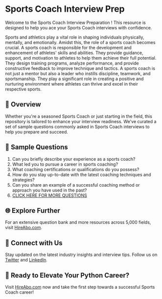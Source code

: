 # Sports Coach Interview Prep

Welcome to the Sports Coach Interview Preparation ! This resource is designed to help you ace your Sports Coach interviews with confidence.

Sports and athletics play a vital role in shaping individuals physically, mentally, and emotionally. Amidst this, the role of a sports coach becomes crucial. A sports coach is responsible for the development and enhancement of athletes' skills and abilities. They provide guidance, support, and motivation to athletes to help them achieve their full potential. They design training programs, analyze performance, and provide constructive feedback to improve technique and tactics. A sports coach is not just a mentor but also a leader who instills discipline, teamwork, and sportsmanship. They play a significant role in creating a positive and nurturing environment where athletes can thrive and excel in their respective sports.

## 🚀 Overview

Whether you're a seasoned Sports Coach or just starting in the field, this repository is tailored to enhance your interview readiness. We've curated a set of sample questions commonly asked in Sports Coach interviews to help you prepare and succeed.

## 📝 Sample Questions

1. Can you briefly describe your experience as a sports coach?
2. What led you to pursue a career in sports coaching?
3. What coaching certifications or qualifications do you possess?
4. How do you stay up-to-date with the latest coaching techniques and strategies?
5. Can you share an example of a successful coaching method or approach you have used in the past?
6. [CLICK HERE FOR MORE QUESTIONS](https://hireabo.com/job/15_0_2/Sports%20Coach)

## 🌐 Explore Further

For an extensive question bank and more resources across 5,000 fields, visit [HireAbo.com](https://www.hireabo.com).

## 📱 Connect with Us

Stay updated on the latest industry insights and interview tips. Follow us on [Twitter](https://twitter.com/hireabo) and [LinkedIn](https://www.linkedin.com/in/hire-abo-3609972a8/).

## 🚀 Ready to Elevate Your Python Career?

Visit [HireAbo.com](https://www.hireabo.com) now and take the first step towards a successful Sports Coach career!